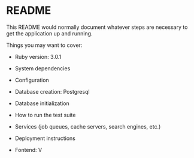 # README

This README would normally document whatever steps are necessary to get the
application up and running.

Things you may want to cover:

* Ruby version: 3.0.1

* System dependencies

* Configuration

* Database creation: Postgresql 

* Database initialization

* How to run the test suite

* Services (job queues, cache servers, search engines, etc.)

* Deployment instructions

* Fontend: V
